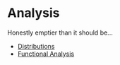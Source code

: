 <!-- generated by markdown-notes-tree -->

# Analysis

<!-- optional markdown-notes-tree directory description starts here -->
Honestly emptier than it should be...
<!-- optional markdown-notes-tree directory description ends here -->

- [Distributions](Distributions.md)
- [Functional Analysis](Functional_Analysis.md)
